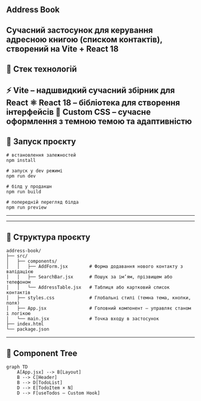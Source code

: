 Address Book
---
Сучасний застосунок для керування адресною книгою (списком контактів), створений на Vite + React 18
---
## 🚀 Стек технологій
⚡ Vite – надшвидкий сучасний збірник для React
⚛️ React 18 – бібліотека для створення інтерфейсів
🎨 Custom CSS – сучасне оформлення з темною темою та адаптивністю
---
## 🚀 Запуск проєкту
```
# встановлення залежностей
npm install

# запуск у dev режимі
npm run dev

# білд у продакшн
npm run build

# попередній перегляд білда
npm run preview
```
---
---
##  📂 Структура проєкту
```
address-book/
├── src/
│   ├── components/
│   │   ├── AddForm.jsx        # Форма додавання нового контакту з валідацією
│   │   ├── SearchBar.jsx      # Пошук за ім’ям, прізвищем або телефоном
│   │   └── AddressTable.jsx   # Таблиця або картковий список контактів
│   ├── styles.css             # Глобальні стилі (темна тема, кнопки, поля)
│   ├── App.jsx                # Головний компонент — управляє станом і логікою
│   └── main.jsx               # Точка входу в застосунок
├── index.html
└── package.json
```
---
## 🌳 Component Tree

```mermaid
graph TD
    A[App.jsx] --> B[Layout]
    B --> C[Header]
    B --> D[TodoList]
    D --> E[TodoItem × N]
    D --> F[useTodos — Custom Hook]
    
